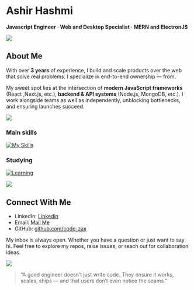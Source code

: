 # Ashir Hashmi
**Javascript Engineer · Web and Desktop Specialist · MERN and ElectronJS**

<img src="https://user-images.githubusercontent.com/73097560/115834477-dbab4500-a447-11eb-908a-139a6edaec5c.gif">

## About Me

With over **3 years** of experience, I build and scale products over the web that solve real problems. I specialize in end-to-end ownership — from.

My sweet spot lies at the intersection of **modern JavaScript frameworks** (React ,Next.js, etc.), **backend & API systems** (Node.js, MongoDB, etc.). I work alongside teams as well as independently, unblocking bottlenecks, and ensuring launches succeed.

<img src="https://user-images.githubusercontent.com/73097560/115834477-dbab4500-a447-11eb-908a-139a6edaec5c.gif">

### Main skills
[![My Skills](https://skillicons.dev/icons?i=js,ts,html,css,mongodb,nodejs,react,redux,nextjs,express,github,git,tailwind,bootstrap,materialui,electron,jquery,netlify,vercel,vite,npm,notion,regex,jest)](https://skillicons.dev)

### Studying
[![Learning](https://skillicons.dev/icons?i=mysql,graphql,gitlab,nestjs)](https://skillicons.dev)

<img src="https://user-images.githubusercontent.com/73097560/115834477-dbab4500-a447-11eb-908a-139a6edaec5c.gif">

## Connect With Me
- LinkedIn: [Linkedin](https://www.linkedin.com/in/ashir-hashmi/)  
- Email: [Mail Me](mailto:ashirhashmi26@gmail.com)
- GitHub: [github.com/code-zax](https://github.com/ashirhash/) 

My inbox is always open. Whether you have a question or just want to say hi. Feel free to explore my repos, raise issues, or reach out for collaboration ideas.

<img src="https://user-images.githubusercontent.com/73097560/115834477-dbab4500-a447-11eb-908a-139a6edaec5c.gif">


> “A good engineer doesn’t just write code. They ensure it works, scales, ships — and that users don’t even notice the seams.”  
